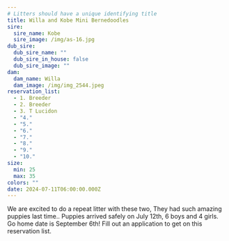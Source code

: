 ```yaml
---
# Litters should have a unique identifying title
title: Willa and Kobe Mini Bernedoodles
sire:
  sire_name: Kobe
  sire_image: /img/as-16.jpg
dub_sire:
  dub_sire_name: ""
  dub_sire_in_house: false
  dub_sire_image: ""
dam:
  dam_name: Willa
  dam_image: /img/img_2544.jpeg
reservation_list:
  - 1. Breeder
  - 2. Breeder
  - 3. T Lucidon
  - "4."
  - "5."
  - "6."
  - "7."
  - "8."
  - "9."
  - "10."
size:
  min: 25
  max: 35
colors: ""
date: 2024-07-11T06:00:00.000Z
---
```

We are excited to do a repeat litter with these two, They had such amazing puppies last time.. Puppies arrived safely on July 12th, 6 boys and 4 girls. Go home date is September 6th! Fill out an application to get on this reservation list.
